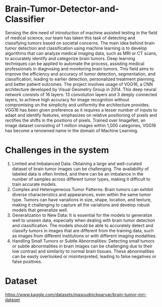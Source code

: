 # Brain-Tumor-Detector-and-Classifier
Sensing the dire need of introduction of machine assisted testing in the 
field of medical science, our team has taken this task of detecting and classifying 
tumors based on societal concerns. The main idea behind brain tumor detection and 
classification using machine learning is to develop algorithms that can analyze 
medical imaging data, such as MRI or CT scans, to accurately identify and categorize 
brain tumors. Deep learning techniques can be applied to automate the process, 
assisting medical professionals in diagnosing and monitoring brain tumors. This 
field aims to improve the efficiency and accuracy of tumor detection, segmentation, 
and classification, leading to earlier detection, personalized treatment planning, and 
better patient outcomes. The project involves usage of VGG16, a CNN architecture developed by 
Visual Geometry Group in 2014. This deep neural network consists of 16 layers: 13 
convolution layers and 3 deeply connected layers, to achieve high accuracy for 
image recognition without compromising on the simplicity and uniformity the 
architecture provides. VGG16 has been given preference as it requires a lesser number of inputs to 
adapt and identify features, emphasizes on relative positioning of pixels and rectifies 
the shifts in the positions of pixels. Trained over ImageNet, an image dataset 
consisting of 1 million images within 1,000 categories, VGG16 has become a 
renowned name in the domain of Machine Learning.

# Challenges in the system
1. Limited and Imbalanced Data: Obtaining a large and well-curated 
dataset of brain tumor images can be challenging. The availability of 
labeled data is often limited, and there can be an imbalance in the 
number of samples across different tumor types, making it difficult to 
train accurate models.
2. Complex and Heterogeneous Tumor Patterns: Brain tumors can 
exhibit diverse characteristics and appearances, even within the same 
tumor type. Tumors can have variations in size, shape, location, and 
texture, making it challenging to capture all the variations and develop 
robust models that generalize well.
3. Generalization to New Data: It is essential for the models to 
generalize well to unseen data, especially when dealing with brain 
tumor detection and classification. The models should be able to 
accurately detect and classify tumors in images that are different from 
the training data, such as images from different institutions or with 
different imaging modalities.
4. Handling Small Tumors or Subtle Abnormalities: Detecting small 
tumors or subtle abnormalities in brain images can be challenging due 
to their low contrast and similarity to normal brain tissues. These 
abnormalities can be easily overlooked or misinterpreted, leading to 
false negatives or false positives.

# Dataset
https://www.kaggle.com/datasets/masoudnickparvar/brain-tumor-mri-dataset
